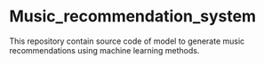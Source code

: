 # Music_recommendation_system
This repository contain source code of model to generate music recommendations using machine learning methods.
